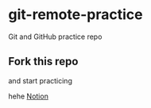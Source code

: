 # git-remote-practice
Git and GitHub practice repo

## Fork this repo
and start practicing

hehe
[Notion](https://mercury-elk-50a.notion.site/Git-GitHub-66f13fd84eac42e3958b3138c81c03ee)
